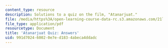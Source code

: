 ```yaml
---
content_type: resource
description: Solutions to a quiz on the film, "Atanarjuat."
file: /media/https%3A/open-learning-course-data-rc.s3.amazonaws.com/21l-007-world-literatures-travel-writing-fall-2008/991d702460020e7ed1834abeca4ddadc_quiz_answers.pdf
file_type: application/pdf
resourcetype: Document
title: 'Atanarjuat Quiz: Answers'
uid: 991d7024-6002-0e7e-d183-4abeca4ddadc
---
```


